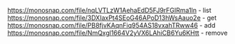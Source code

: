 https://monosnap.com/file/nqLVTLzW1AehaEdD5FJ9rFGIRma1ln - list
https://monosnap.com/file/3DXIaxPt4SEoG46APoD13hWsAauo2e - get
https://monosnap.com/file/PB8fjvKAqnFiq954AS18vxahTRww46 - add
https://monosnap.com/file/NmQxgl1664V2yVX6LAhiCB6Yu6KHtt - remove

